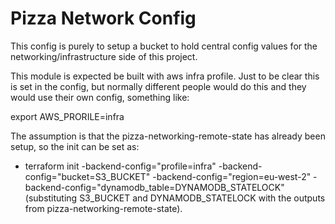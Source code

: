 # Pizza Network Config

This config is purely to setup a bucket to hold central config values for the networking/infrastructure
side of this project.

This module is expected be built with aws infra profile. Just to be clear this is set in the config, but normally
different people would do this and they would use their own config, something like:

export AWS_PRORILE=infra

The assumption is that the pizza-networking-remote-state has already been setup, so the
init can be set as:
- terraform init -backend-config="profile=infra" -backend-config="bucket=S3_BUCKET" -backend-config="region=eu-west-2" -backend-config="dynamodb_table=DYNAMODB_STATELOCK" (substituting S3_BUCKET and DYNAMODB_STATELOCK with the outputs
from pizza-networking-remote-state).
